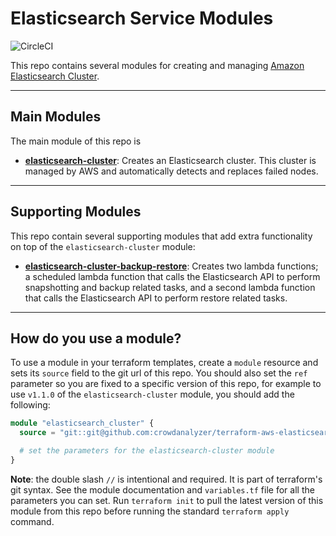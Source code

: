 # Elasticsearch Service Modules

![CircleCI](https://circleci.com/gh/crowdanalyzer/terraform-aws-elasticsearch-service.svg?style=shield&circle-token=ee4c42aecefaa755b1adadd17910023bb89d9a4d)

This repo contains several modules for creating and managing [Amazon Elasticsearch Cluster](https://aws.amazon.com/elasticsearch-service/).

---

## Main Modules

The main module of this repo is

- **[elasticsearch-cluster](./modules/elasticsearch-cluster)**: Creates an Elasticsearch cluster. This cluster is managed by AWS and automatically detects and replaces failed nodes.

---

## Supporting Modules

This repo contain several supporting modules that add extra functionality on top of the `elasticsearch-cluster` module:

- **[elasticsearch-cluster-backup-restore](./modules/elasticsearch-cluster-backup-restore/)**: Creates two lambda functions; a scheduled lambda function that calls the Elasticsearch API to perform snapshotting and backup related tasks, and a second lambda function that calls the Elasticsearch API to perform restore related tasks.

---

## How do you use a module?

To use a module in your terraform templates, create a `module` resource and sets its `source` field to the git url of this repo. You should also set the `ref` parameter so you are fixed to a specific version of this repo, for example to use `v1.1.0` of the `elasticsearch-cluster` module, you should add the following:

```tf
module "elasticsearch_cluster" {
  source = "git::git@github.com:crowdanalyzer/terraform-aws-elasticsearch-service//modules/elasticsearch-cluster?ref=v1.1.0"

  # set the parameters for the elasticsearch-cluster module
}
```

**Note**: the double slash `//` is intentional and required. It is part of terraform's git syntax. See the module documentation and `variables.tf` file for all the parameters you can set. Run `terraform init` to pull the latest version of this module from this repo before running the standard `terraform apply` command.
